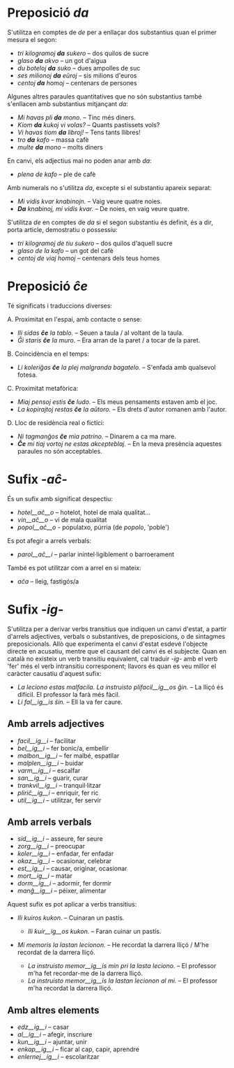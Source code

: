 # Preposició *da*

S'utilitza en comptes de *de* per a enllaçar dos substantius quan el primer mesura el segon:

- *tri kilogramoj __da__ sukero* – dos quilos de sucre
- *glaso __da__ akvo* – un got d'aigua
- *du boteloj __da__ suko* – dues ampolles de suc
- *ses milionoj __da__ eŭroj* – sis milions d'euros
- *centoj __da__ homoj* – centenars de persones

Algunes altres paraules quantitatives que no són substantius també s'enllacen amb substantius mitjançant *da*:

- *Mi havas pli __da__ mono.* – Tinc més diners.
- *Kiom __da__ kukoj vi volas?* – Quants pastissets vols?
- *Vi havas tiom __da__ libroj!* – Tens tants llibres!
- *tro __da__ kafo* – massa cafè
- *multe __da__ mono* – molts diners

En canvi, els adjectius mai no poden anar amb *da*:

- *plena de kafo* – ple de cafè

Amb numerals no s'utilitza *da*, excepte si el substantiu apareix separat:

- *Mi vidis kvar knabinojn.* – Vaig veure quatre noies.
- *__Da__ knabinoj, mi vidis kvar.* – De noies, en vaig veure quatre.

S'utilitza *de* en comptes de *da* si el segon substantiu és definit, és a dir, porta article, demostratiu o possessiu:

- *tri kilogramoj de tiu sukero* – dos quilos d'aquell sucre
- *glaso de la kafo* – un got del cafè
- *centoj de viaj homoj* – centenars dels teus homes

# Preposició *ĉe*

Té significats i traduccions diverses:

A. Proximitat en l'espai, amb contacte o sense:

- *Ili sidas __ĉe__ la tablo.* – Seuen a taula / al voltant de la taula.
- *Ĝi staris __ĉe__ la muro.* – Era arran de la paret / a tocar de la paret.

B. Coincidència en el temps:

- *Li koleriĝas __ĉe__ la plej malgranda bagatelo.* – S'enfada amb qualsevol fotesa.

C. Proximitat metafòrica:

- *Miaj pensoj estis __ĉe__ ludo.* – Els meus pensaments estaven amb el joc.
- *La kopirajtoj restas __ĉe__ la aŭtoro.* – Els drets d'autor romanen amb l'autor.

D. Lloc de residència real o fictici:

- *Ni tagmanĝos __ĉe__ mia patrino.* – Dinarem a ca ma mare.
- *__Ĉe__ mi tiaj vortoj ne estas akcepteblaj.* – En la meva presència aquestes paraules no són acceptables.

# Sufix *-aĉ-*

És un sufix amb significat despectiu:

- *hotel__aĉ__o* – hotelot, hotel de mala qualitat...
- *vin__aĉ__o* – vi de mala qualitat
- *popol__aĉ__o* - populatxo, púrria (de *popolo*, 'poble')

Es pot afegir a arrels verbals:
- *parol__aĉ__i* – parlar inintel·ligiblement o barroerament

També es pot utilitzar com a arrel en si mateix:
- *aĉa* – lleig, fastigós/a

# Sufix *-ig-*

S'utilitza per a derivar verbs transitius que indiquen un canvi d'estat, a partir d'arrels adjectives, verbals o substantives, de preposicions, o de sintagmes preposicionals. Allò que experimenta el canvi d'estat esdevé l'objecte directe en acusatiu, mentre que el causant del canvi és el subjecte.
Quan en català no existeix un verb transitiu equivalent, cal traduir *-ig-* amb el verb 'fer' més el verb intransitiu corresponent; llavors és quan es veu millor el caràcter causatiu d'aquest sufix:

- *La leciono estas malfacila. La instruisto plifacil__ig__os ĝin.* – La lliçó és difícil. El professor la farà més fàcil.
- *Li fal__ig__is ŝin.* – Ell la va fer caure.

## Amb arrels adjectives
- *facil__ig__i* – facilitar
- *bel__ig__i* – fer bonic/a, embellir
- *malbon__ig__i* – fer malbé, espatllar
- *malplen__ig__i* – buidar
- *varm__ig__i* – escalfar
- *san__ig__i* – guarir, curar
- *trankvil__ig__i* – tranquil·litzar
- *pliriĉ__ig__i* – enriquir, fer ric
- *util__ig__i* – utilitzar, fer servir

## Amb arrels verbals

- *sid__ig__i* – asseure, fer seure
- *zorg__ig__i* – preocupar
- *koler__ig__i* – enfadar, fer enfadar
- *okaz__ig__i* – ocasionar, celebrar
- *est__ig__i* – causar, originar, ocasionar
- *mort__ig__i* – matar
- *dorm__ig__i* – adormir, fer dormir
- *manĝ__ig__i* – péixer, alimentar

Aquest sufix es pot aplicar a verbs transitius:

- *Ili kuiros kukon.* – Cuinaran un pastís.
  - *Ili kuir__ig__os kukon.* – Faran cuinar un pastís.

- *Mi memoris la lastan lecionon.* – He recordat la darrera lliçó / M'he recordat de la darrera lliçó.
  - *La instruisto memor__ig__is min pri la lasta leciono.* – El professor m'ha fet recordar-me de la darrera lliçó.
  - *La instruisto memor__ig__is la lastan lecionon al mi.* – El professor m'ha recordat la darrera lliçó.

## Amb altres elements

- *edz__ig__i* – casar
- *al__ig__i* – afegir, inscriure
- *kun__ig__i* – ajuntar, unir
- *enkap__ig__i* – ficar al cap, capir, aprendre
- *enlernej__ig__i* – escolaritzar
